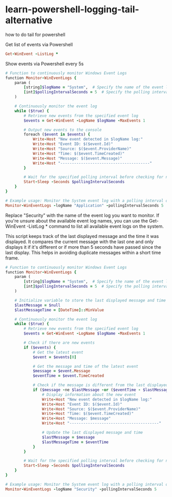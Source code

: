 # learn-powershell-logging-tail-alternative
how to do tail for powershell

Get list of events via Powershell
```ruby
Get-WinEvent -ListLog *
```
Show events via Powershell every 5s
```ruby
# Function to continuously monitor Windows Event Logs
function Monitor-WinEventLogs {
    param (
        [string]$logName = "System",  # Specify the name of the event log (default is System)
        [int]$pollingIntervalSeconds = 5  # Specify the polling interval in seconds (default is 5 seconds)
    )

    # Continuously monitor the event log
    while ($true) {
        # Retrieve new events from the specified event log
        $events = Get-WinEvent -LogName $logName -MaxEvents 1

        # Output new events to the console
        foreach ($event in $events) {
            Write-Host "New event detected in $logName log:"
            Write-Host "Event ID: $($event.Id)"
            Write-Host "Source: $($event.ProviderName)"
            Write-Host "Time: $($event.TimeCreated)"
            Write-Host "Message: $($event.Message)"
            Write-Host "---------------------------------------"
        }

        # Wait for the specified polling interval before checking for new events again
        Start-Sleep -Seconds $pollingIntervalSeconds
    }
}

# Example usage: Monitor the System event log with a polling interval of 5 seconds
Monitor-WinEventLogs -logName "Application" -pollingIntervalSeconds 5
```
Replace "Security" with the name of the event log you want to monitor. If you're unsure about the available event log names, you can use the Get-WinEvent -ListLog * command to list all available event logs on the system.

This script keeps track of the last displayed message and the time it was displayed. It compares the current message with the last one and only displays it if it's different or if more than 5 seconds have passed since the last display. This helps in avoiding duplicate messages within a short time frame.
```ruby
# Function to continuously monitor Windows Event Logs
function Monitor-WinEventLogs {
    param (
        [string]$logName = "System",  # Specify the name of the event log (default is System)
        [int]$pollingIntervalSeconds = 5  # Specify the polling interval in seconds (default is 5 seconds)
    )

    # Initialize variable to store the last displayed message and time
    $lastMessage = $null
    $lastMessageTime = [DateTime]::MinValue

    # Continuously monitor the event log
    while ($true) {
        # Retrieve new events from the specified event log
        $events = Get-WinEvent -LogName $logName -MaxEvents 1

        # Check if there are new events
        if ($events) {
            # Get the latest event
            $event = $events[0]

            # Get the message and time of the latest event
            $message = $event.Message
            $eventTime = $event.TimeCreated

            # Check if the message is different from the last displayed message
            if ($message -ne $lastMessage -or ($eventTime - $lastMessageTime).TotalSeconds -gt 5) {
                # Display information about the new event
                Write-Host "New event detected in $logName log:"
                Write-Host "Event ID: $($event.Id)"
                Write-Host "Source: $($event.ProviderName)"
                Write-Host "Time: $($event.TimeCreated)"
                Write-Host "Message: $message"
                Write-Host "---------------------------------------"

                # Update the last displayed message and time
                $lastMessage = $message
                $lastMessageTime = $eventTime
            }
        }

        # Wait for the specified polling interval before checking for new events again
        Start-Sleep -Seconds $pollingIntervalSeconds
    }
}

# Example usage: Monitor the System event log with a polling interval of 5 seconds
Monitor-WinEventLogs -logName "Security" -pollingIntervalSeconds 5

```

